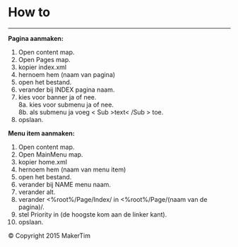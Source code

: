 # How to
---
**Pagina aanmaken:**  
1. Open content map.  
2. Open Pages map.  
3. kopier index.xml
4. hernoem hem (naam van pagina)  
5. open het bestand.  
6. verander bij INDEX pagina naam.   
7. kies voor banner ja of nee.  
8a. kies voor submenu ja of nee.  
8b. als submenu ja voeg < Sub >text< /Sub > toe.  
9. opslaan.  

**Menu item aanmaken:**  
1. Open content map.  
2. Open MainMenu map.  
3. kopier home.xml
4. hernoem hem (naam van menu item)  
5. open het bestand.  
6. verander bij NAME menu naam.  
7. verander alt.   
8. verander <%root%/Page/Index/ in <%root%/Page/(naam van de pagina)/.  
9. stel Priority in (de hoogste kom aan de linker kant).  
10. opslaan.
 
© Copyright 2015 MakerTim